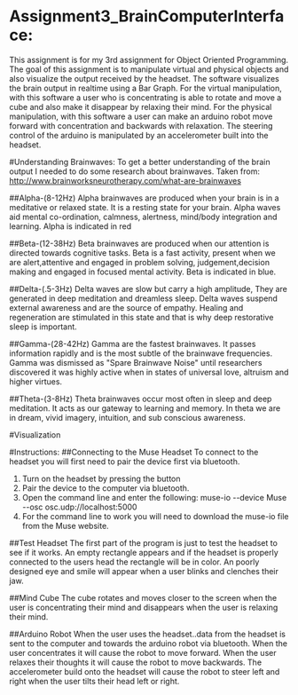 # Assignment3_BrainComputerInterface:
This assignment is for my 3rd assignment for Object Oriented Programming.
The goal of this assignment is to manipulate virtual and physical objects and also visualize the output received by the headset.
The software visualizes the brain output in realtime using a Bar Graph.
For the virtual manipulation, with this software a user who is concentrating is able to rotate and move a cube
and also make it disappear by relaxing their mind.
For the physical manipulation, with this software a user can make an arduino robot move forward with concentration and backwards with relaxation.
The steering control of the arduino is manipulated by an accelerometer built into the headset.

#Understanding Brainwaves:
To get a better understanding of the brain output I needed to do some research about brainwaves.
Taken from: http://www.brainworksneurotherapy.com/what-are-brainwaves

##Alpha-(8-12Hz)
Alpha brainwaves are produced when your brain is in a meditative or relaxed state.
It is a resting state for your brain. Alpha waves aid mental co-ordination, calmness, alertness, mind/body integration and learning.
Alpha is indicated in red

##Beta-(12-38Hz)
Beta brainwaves are produced when our attention is directed towards cognitive tasks.
Beta is a fast activity, present when we are alert,attentive and engaged in problem solving, judgement,decision making and engaged in focused mental activity.
Beta is indicated in blue.

##Delta-(.5-3Hz)
Delta waves are slow but carry a high amplitude, They are generated in deep meditation and dreamless sleep.
Delta waves suspend external awareness and are the source of empathy. Healing and regeneration are stimulated in this state and that is why deep
restorative sleep is important.

##Gamma-(28-42Hz)
Gamma are the fastest brainwaves. It passes information rapidly and is the most subtle of the brainwave frequencies.
Gamma was dismissed as "Spare Brainwave Noise" until researchers discovered it was highly active when in states of universal love, altruism and higher virtues.

##Theta-(3-8Hz)
Theta brainwaves occur most often in sleep and deep meditation. It acts as our gateway to learning and memory.
In theta we are in dream, vivid imagery, intuition, and sub conscious awareness.

#Visualization

#Instructions:
##Connecting to the Muse Headset
To connect to the headset you will first need to pair the device first via bluetooth.
1. Turn on the headset by pressing the button
2. Pair the device to the computer via bluetooth.
3. Open the command line and enter the following: muse-io --device Muse --osc osc.udp://localhost:5000
4. For the command line to work you will need to download the muse-io file from the Muse website.

##Test Headset
The first part of the program is just to test the headset to see if it works.
An empty rectangle appears and if the headset is properly connected to the users head the rectangle will be in color.
An poorly designed eye and smile will appear when a user blinks and clenches their jaw.

##Mind Cube
The cube rotates and moves closer to the screen when the user is concentrating their mind and disappears when the user is relaxing their mind.

##Arduino Robot
When the user uses the headset..data from the headset is sent to the computer and towards the arduino robot via bluetooth.
When the user concentrates it will cause the robot to move forward.
When the user relaxes their thoughts it will cause the robot to move backwards.
The accelerometer build onto the headset will cause the robot to steer left and right when the user tilts their head left or right.


